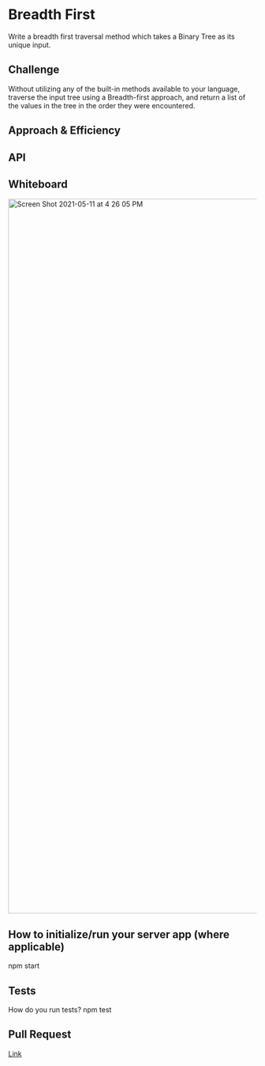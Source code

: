 
# Breadth First
Write a breadth first traversal method which takes a Binary Tree as its unique input. 

## Challenge
Without utilizing any of the built-in methods available to your language, traverse the input tree using a Breadth-first approach, and return a list of the values in the tree in the order they were encountered.

## Approach & Efficiency
<!-- What approach did you take? Why? What is the Big O space/time for this approach? -->

## API
<!-- Description of each method publicly available to your Stack and Queue-->

## Whiteboard
<img width="1446" alt="Screen Shot 2021-05-11 at 4 26 05 PM" src="https://user-images.githubusercontent.com/66962689/117887357-2fa29000-b276-11eb-8d91-94dbd24a63e4.png">

## How to initialize/run your server app (where applicable)
npm start

## Tests
How do you run tests? npm test

## Pull Request

[Link](https://github.com/CeylinBrooks/data-structures-and-algorithms/pull/53)
